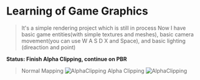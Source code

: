 # Learning of Game Graphics
>It's a simple rendering project which is still in process
>Now I have basic game entities(with simple textures and meshes), basic camera movement(you can use W A S D X and Space),
>and basic lighting (direaction and point)

**Status: Finish Alpha Clipping, continue on PBR**
>Normal Mapping
![AlphaClipping](https://github.com/riverluara/Learning/blob/Blending/AlphaClip.PNG "Alpha Clipping")
>Alpha Clipping
![AlphaClipping](https://github.com/riverluara/Learning/blob/master/AlphaClip.PNG "Alpha Clipping")

